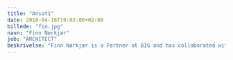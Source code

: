 ```yaml
---
title: "Ansat1"
date: 2018-04-16T19:02:00+02:00
billede: "fin.jpg"
navn: "Finn Nørkjær"
job: "ARCHITECT"
beskrivelse: "Finn Nørkjær is a Partner at BIG and has collaborated with Bjarke Ingels since he won the competition on his very first project for the Aquatic Centre in 2001. Finn has been instrumental in translating Bjarke’s visionary architecture into buildable projects. "
---
```


